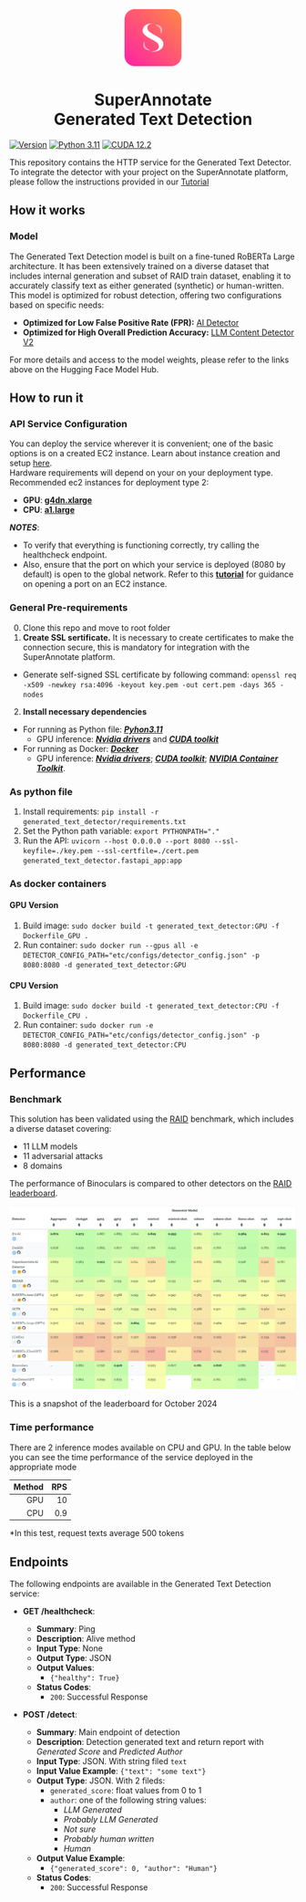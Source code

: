 <p align="center">
<img src="assets/SA_logo.png" alt="SuperAnnotate Logo" width="100" height="100"/>
</p>

<h1 align="center">
SuperAnnotate <br/>
Generated Text Detection <br/>
</h1>

[![Version](https://img.shields.io/badge/version-1.0.0-green.svg)]() [![Python 3.11](https://img.shields.io/badge/python-3.11-blue.svg)](https://www.python.org/downloads/release/python-3110/) [![CUDA 12.2](https://img.shields.io/badge/CUDA-12.2-green.svg)](https://developer.nvidia.com/cuda-12-2-0-download-archive)

This repository contains the HTTP service for the Generated Text Detector. \
To integrate the detector with your project on the SuperAnnotate platform, please follow the instructions provided in our [Tutorial](tutorial.md)

## How it works ##

### Model ###

The Generated Text Detection model is built on a fine-tuned RoBERTa Large architecture. It has been extensively trained on a diverse dataset that includes internal generation and subset of RAID train dataset, enabling it to accurately classify text as either generated (synthetic) or human-written. \
This model is optimized for robust detection, offering two configurations based on specific needs:

- **Optimized for Low False Positive Rate (FPR):** [AI Detector](https://huggingface.co/SuperAnnotate/ai-detector)
- **Optimized for High Overall Prediction Accuracy:** [LLM Content Detector V2](https://huggingface.co/SuperAnnotate/roberta-large-llm-content-detector-V2)

For more details and access to the model weights, please refer to the links above on the Hugging Face Model Hub.

## How to run it ##

### API Service Configuration ###

You can deploy the service wherever it is convenient; one of the basic options is on a created EC2 instance. Learn about instance creation and setup [here](https://docs.aws.amazon.com/AWSEC2/latest/UserGuide/EC2_GetStarted.html). \
Hardware requirements will depend on your on your deployment type. Recommended ec2 instances for deployment type 2:
- **GPU**: [**g4dn.xlarge**](https://instances.vantage.sh/aws/ec2/g4dn.xlarge)
- **CPU**: [**a1.large**](https://instances.vantage.sh/aws/ec2/a1.large)

***NOTES***:

- To verify that everything is functioning correctly, try calling the healthcheck endpoint.
- Also, ensure that the port on which your service is deployed (8080 by default) is open to the global network. Refer to this [**tutorial**](https://stackoverflow.com/questions/5004159/opening-port-80-ec2-amazon-web-services/10454688#10454688) for guidance on opening a port on an EC2 instance.

### General Pre-requirements ###

0. Clone this repo and move to root folder
1. **Create SSL sertificate.** It is necessary to create certificates to make the connection secure, this is mandatory for integration with the SuperAnnotate platform. 
- Generate self-signed SSL certificate by following command: `openssl req -x509 -newkey rsa:4096 -keyout key.pem -out cert.pem -days 365 -nodes`
2. **Install necessary dependencies**
- For running as Python file: [***Pyhon3.11***](https://www.python.org/downloads/release/python-3110/)
  - GPU inference: [***Nvidia drivers***](https://ubuntu.com/server/docs/nvidia-drivers-installation) and [***CUDA toolkit***](https://developer.nvidia.com/cuda-12-2-2-download-archive?target_os=Linux&target_arch=x86_64&Distribution=Ubuntu&target_version=22.04&target_type=deb_local)
- For running as Docker: [***Docker***](https://docs.docker.com/engine/install/ubuntu/)
  - GPU inference: [***Nvidia drivers***](https://ubuntu.com/server/docs/nvidia-drivers-installation); [***CUDA toolkit***](https://developer.nvidia.com/cuda-12-2-2-download-archive?target_os=Linux&target_arch=x86_64&Distribution=Ubuntu&target_version=22.04&target_type=deb_local); [***NVIDIA Container Toolkit***](https://docs.nvidia.com/datacenter/cloud-native/container-toolkit/latest/install-guide.html).

### As python file ###

1. Install requirements: `pip install -r generated_text_detector/requirements.txt`
2. Set the Python path variable: `export PYTHONPATH="."`
3. Run the API: `uvicorn --host 0.0.0.0 --port 8080 --ssl-keyfile=./key.pem --ssl-certfile=./cert.pem generated_text_detector.fastapi_app:app`

### As docker containers ###

#### GPU Version ####

1. Build image: `sudo docker build -t generated_text_detector:GPU -f Dockerfile_GPU .`
2. Run container: `sudo docker run --gpus all -e DETECTOR_CONFIG_PATH="etc/configs/detector_config.json" -p 8080:8080 -d generated_text_detector:GPU`

#### CPU Version ####

1. Build image: `sudo docker build -t generated_text_detector:CPU -f Dockerfile_CPU .`
2. Run container: `sudo docker run -e DETECTOR_CONFIG_PATH="etc/configs/detector_config.json" -p 8080:8080 -d generated_text_detector:CPU`

## Performance ##

### Benchmark ###

This solution has been validated using the [RAID](https://raid-bench.xyz/) benchmark, which includes a diverse dataset covering:
- 11 LLM models
- 11 adversarial attacks
- 8 domains

The performance of Binoculars is compared to other detectors on the [RAID leaderboard](https://raid-bench.xyz/leaderboard).

![RAID leaderboard](assets/RAID_leaderboard_oct_2024.png)

This is a snapshot of the leaderboard for October 2024

### Time performance ###

There are 2 inference modes available on CPU and GPU.
In the table below you can see the time performance of the service deployed in the appropriate mode

| Method | RPS |
|-------:|----:|
|  GPU   | 10  |
|  CPU   | 0.9 |

*In this test, request texts average 500 tokens

## Endpoints ##

The following endpoints are available in the Generated Text Detection service:

- **GET /healthcheck**:
  - **Summary**: Ping
  - **Description**: Alive method
  - **Input Type**: None
  - **Output Type**: JSON
  - **Output Values**:
    - `{"healthy": True}`
  - **Status Codes**:
    - `200`: Successful Response

- **POST /detect**:
  - **Summary**: Main endpoint of detection
  - **Description**: Detection generated text and return report with *Generated Score* and *Predicted Author*
  - **Input Type**: JSON. With string filed `text`
  - **Input Value Example**: `{"text": "some text"}`
  - **Output Type**: JSON. With 2 fileds:
    - `generated_score`: float values from 0 to 1
    - `author`: one of the following string values:
      - *LLM Generated*
      - *Probably LLM Generated*
      - *Not sure*
      - *Probably human written*
      - *Human*
  - **Output Value Example**:
    - `{"generated_score": 0, "author": "Human"}`
  - **Status Codes**:
    - `200`: Successful Response
